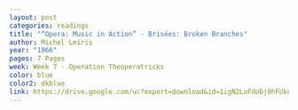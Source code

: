 ```yaml
---
layout: post
categories: readings
title: "“Opera: Music in Action” - Brisées: Broken Branches"
author: Michel Leiris
year: "1966"
pages: 7 Pages
week: Week 7 - Operation Theoperatricks
color: blue
color2: dkblue
link: https://drive.google.com/uc?export=download&id=1igN2LuFdoDj9hFUkneZktVCS7PnEZQU7
---
```

